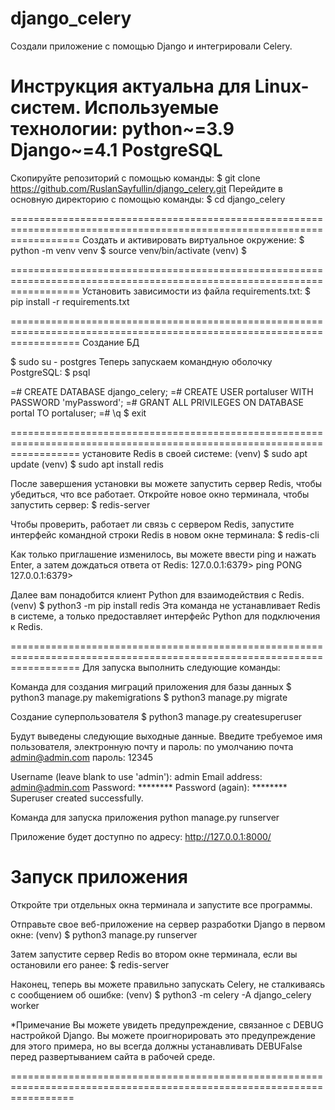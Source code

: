 # django_celery
Cоздали приложение с помощью Django и  интегрировали Celery.

Инструкция актуальна для Linux-систем.
Используемые технологии:
    python~=3.9
    Django~=4.1
    PostgreSQL
========================================================================================================================
Скопируйте репозиторий с помощью команды:
$ git clone https://github.com/RuslanSayfullin/django_celery.git
Перейдите в основную директорию с помощью команды: 
$ cd django_celery

========================================================================================================================
Создать и активировать виртуальное окружение:
$ python -m venv venv
$ source venv/bin/activate
(venv) $

========================================================================================================================
Установить зависимости из файла requirements.txt:
$ pip install -r requirements.txt

========================================================================================================================
Создание БД

$ sudo su - postgres
Теперь запускаем командную оболочку PostgreSQL:
$ psql 

=# CREATE DATABASE django_celery;
=# CREATE USER portaluser WITH PASSWORD 'myPassword';
=# GRANT ALL PRIVILEGES ON DATABASE portal TO portaluser;
=# \q
$ exit

========================================================================================================================
установите Redis в своей системе:
(venv) $ sudo apt update
(venv) $ sudo apt install redis

После завершения установки вы можете запустить сервер Redis, чтобы убедиться, что все работает.
Откройте новое окно терминала, чтобы запустить сервер:
$ redis-server

Чтобы проверить, работает ли связь с сервером Redis, запустите интерфейс командной строки Redis в новом окне терминала:
$ redis-cli

Как только приглашение изменилось, вы можете ввести ping и нажать Enter, а затем дождаться ответа от Redis:
127.0.0.1:6379> ping
PONG
127.0.0.1:6379>

Далее вам понадобится клиент Python для взаимодействия с Redis.
(venv) $ python3 -m pip install redis
Эта команда не устанавливает Redis в системе, а только предоставляет интерфейс Python для подключения к Redis.


========================================================================================================================
Для запуска выполнить следующие команды:

Команда для создания миграций приложения для базы данных
$ python3 manage.py makemigrations
$ python3 manage.py migrate

Создание суперпользователя
$ python3 manage.py createsuperuser

Будут выведены следующие выходные данные. Введите требуемое имя пользователя, электронную почту и пароль:
по умолчанию почта admin@admin.com пароль: 12345

Username (leave blank to use 'admin'): admin
Email address: admin@admin.com
Password: ********
Password (again): ********
Superuser created successfully.

Команда для запуска приложения
python manage.py runserver

Приложение будет доступно по адресу: http://127.0.0.1:8000/


Запуск приложения
========================================================================================================================
Откройте три отдельных окна терминала и запустите все программы.

Отправьте свое веб-приложение на сервер разработки Django в первом окне:
(venv) $ python3 manage.py runserver

Затем запустите сервер Redis во втором окне терминала, если вы остановили его ранее:
$ redis-server

Наконец, теперь вы можете правильно запускать Celery, не сталкиваясь с сообщением об ошибке:
(venv) $ python3 -m celery -A django_celery worker

*Примечание
Вы можете увидеть предупреждение, связанное с DEBUG настройкой Django. Вы можете проигнорировать это предупреждение для 
этого примера, но вы всегда должны устанавливать DEBUFalse перед развертыванием сайта в рабочей среде.

=======================================================================================================================



